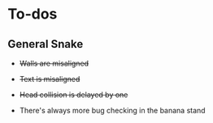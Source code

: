 # To-dos

## General Snake
- ~~Walls are misaligned~~
- ~~Text is misaligned~~
- ~~Head collision is delayed by one~~

- There's always more bug checking in the banana stand